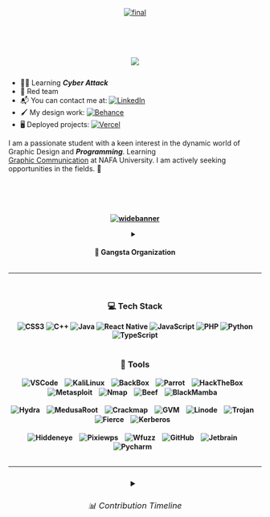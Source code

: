 <div align="center">
    
[![final](https://github.com/Sulaimannabdul/Sulaimannabdul/assets/151133481/5358f0ca-3f26-4a48-a9be-24464218dfbe)]([https://csrc.nist.gov/Topics/Security-and-Privacy/security-programs-and-operations])</div>
<img src="https://www.animatedimages.org/data/media/562/animated-line-image-0111.gif" width="1000" height="5" />

<h1 align="center">
<img src="https://readme-typing-svg.herokuapp.com/?font=CascadiaCode&size=35&center=true&vCenter=true&width=500&height=70&duration=4000&lines=Hi+There!👾+;+Welcome+to+my+Github!;" />
</h1>

- 🥷🏿 Learning ***Cyber Attack***
- 🚩 Red team
- 📬 You can contact me at: [![LinkedIn](https://img.shields.io/badge/LinkedIn-%230077B5.svg?logo=linkedin&logoColor=white)](https://www.linkedin.com/in/sulaiman-aziz/)
- 🖌️ My design work: [![Behance](https://img.shields.io/badge/Behance-1769ff?logo=behance&logoColor=white)](https://www.behance.net/SulaimanAbdul)
- 🖥️ Deployed projects: [![Vercel](https://vercelbadge.vercel.app/api/datejer/vercel-badge)](https://vercel.com/sulaimannabduls-projects)

I am a passionate student with a keen interest in the dynamic world of Graphic Design and ***Programming***.
Learning </br>
[Graphic Communication](https://www.nafa.edu.sg/programmes/diploma-in-graphic-communication) at NAFA University. I am actively seeking opportunities in the fields. 🚀

<img src="https://www.animatedimages.org/data/media/562/animated-line-image-0111.gif" width="1000" height="5" />

<h4 align="center"><br>
    
[![widebanner](https://github.com/Sulaimannabdul/Sulaimannabdul/assets/151133481/6263ab22-c9d3-4c41-a7f6-1d0b4a7825e1)]([https://www.wired.com/story/cybersecurity-marginalized-communities-problem/])
<details>
<summary><h4> 🦈 Gangsta Organization </h4></summary>
<div>
    
![wallpaper](https://github.com/Sulaimannabdul/Sulaimannabdul/assets/151133481/107201f8-d35f-4b73-b3da-92b999947cd3)
</div>

![wallpaper](https://github.com/Sulaimannabdul/Sulaimannabdul/assets/151133481/2d187324-1db4-4978-9738-f5cd6a52b529)
</div>
</details><hr><br>
<div align="center">
    
### 💻 Tech Stack
![CSS3](https://img.shields.io/badge/css3-%231572B6.svg?style=for-the-badge&logo=css3&logoColor=white) 
![C++](https://img.shields.io/badge/c++-%2300599C.svg?style=for-the-badge&logo=c%2B%2B&logoColor=white) 
![Java](https://img.shields.io/badge/java-%23ED8B00.svg?style=for-the-badge&logo=openjdk&logoColor=white) 
![React Native](https://img.shields.io/badge/react_native-%2320232a.svg?style=for-the-badge&logo=react&logoColor=%2361DAFB)
![JavaScript](https://img.shields.io/badge/javascript-%23323330.svg?style=for-the-badge&logo=javascript&logoColor=%23F7DF1E) 
![PHP](https://img.shields.io/badge/php-%23777BB4.svg?style=for-the-badge&logo=php&logoColor=white) 
![Python](https://img.shields.io/badge/python-3670A0?style=for-the-badge&logo=python&logoColor=ffdd54) 
![TypeScript](https://img.shields.io/badge/typescript-%23007ACC.svg?style=for-the-badge&logo=typescript&logoColor=white)
<br><br>

<div align="center">

### 🧰 Tools

<img align="center" alt="VSCode" width="30px" style="padding-right:10px;" src="https://uxwing.com/wp-content/themes/uxwing/download/brands-and-social-media/visual-studio-code-icon.png" />
<img align="center" alt="KaliLinux" width="30px" style="padding-right:10px;" src="https://seeklogo.com/images/K/kali-linux-logo-AED181186E-seeklogo.com.png" />
<img align="center" alt="BackBox" width="30px" style="padding-right:10px;" src="https://freepngimg.com/thumb/gnome/59140-backbox-operating-systems-linux-distribution-mint.png" />
<img align="center" alt="Parrot" width="30px" style="padding-right:10px;" src="https://jessehirsh.com/content/images/size/w960/2020/08/Parrot_Logo.png" />
<img align="center" alt="HackTheBox" width="30px" style="padding-right:10px;" src="https://static-00.iconduck.com/assets.00/hack-the-box-icon-512x512-pokr8xc5.png" />
<img align="center" alt="Metasploit" width="30px" style="padding-right:10px;" src="https://www.kali.org/tools/metasploit-framework/images/metasploit-framework-logo.svg" />
<img align="center" alt="Nmap" width="30px" style="padding-right:10px;" src="https://nmap.org/images/nmap-logo-256x256.png" />
<img align="center" alt="Beef" width="31px" style="padding-right:10px;" src="https://github.com/Sulaimannabdul/Sulaimannabdul/assets/151133481/7a49a4a2-b646-41f9-bc92-1c378a4e357a" />
<img align="center" alt="BlackMamba" width="30px" style="padding-right:10px;" src="https://miro.medium.com/v2/resize:fit:1122/1*_pc0k3ZBgaIWgAFLM2EoVw.png" /><br><br>
<img align="center" alt="Hydra" width="33px" style="padding-right:10px;" src="https://www.kali.org/tools/hydra/images/hydra-logo.svg" />
<img align="center" alt="MedusaRoot" width="32px" style="padding-right:10px;" src="https://www.kali.org/tools/medusa/images/medusa-logo.svg" />
<img align="center" alt="Crackmap" width="32px" style="padding-right:10px;" src="https://www.kali.org/tools/crackmapexec/images/crackmapexec-logo.svg" />
<img align="center" alt="GVM" width="32px" style="padding-right:10px;" src="https://www.kali.org/tools/gvm/images/gvm-logo.svg" />
<img align="center" alt="Linode" width="26px" style="padding-right:10px;" src="https://seeklogo.com/images/L/linode-logo-0B22204438-seeklogo.com.png" />
<img align="center" alt="Trojan" width="26px" style="padding-right:10px;" src="https://seeklogo.com/images/T/Trojans-logo-9022C64088-seeklogo.com.png" />
<img align="center" alt="Fierce" width="32px" style="padding-right:10px;" src="https://www.kali.org/tools/fierce/images/fierce-logo.svg" />
<img align="center" alt="Kerberos" width="32px" style="padding-right:10px;" src="https://images.ctfassets.net/5owu3y35gz1g/6WRxehYWOAoadFucK9Wv9J/df264ff6f8559c85bb4fc69ce8f24b5c/Hades_About_Image_01.png" /><br><br>
<img align="center" alt="Hiddeneye" width="30px" style="padding-right:10px;" src="https://tinyurl.com/hiddeneyeproject" />
<img align="center" alt="Pixiewps" width="30px" style="padding-right:10px;" src="https://www.kali.org/tools/pixiewps/images/pixiewps-logo.svg" />
<img align="center" alt="Wfuzz" width="33px" style="padding-right:10px;" src="https://www.kali.org/tools/wfuzz/images/wfuzz-logo.svg" />
<img align="center" alt="GitHub" width="30px" style="padding-right:10px;" src="https://cdn.iconscout.com/icon/free/png-512/free-github-159-721954.png?f=webp&w=512" />
<img align="center" alt="Jetbrain" width="30px" style="padding-right:10px;" src="https://resources.jetbrains.com/storage/products/company/brand/logos/jb_beam.png" />
<img align="center" alt="Pycharm" width="30px" style="padding-right:10px;" src="https://www.cdnlogo.com/logos/p/15/pycharm.svg" />
</div>
<br>

<div align="center">
<hr>

<h3><details>
<summary> <h6> 📊 Contribution Timeline </h6></summary>
<br> 
<tr>
<p align="center">  
<img width="140" src="https://github-readme-stats.vercel.app/api/top-langs/?username=Sulaimannabdul&theme=dark&hide_border=false&include_all_commits=false&count_private=false&layout=compact">
<img width="463" src="https://user-images.githubusercontent.com/8161064/288417332-408705a4-ae9c-47fe-af1a-9fb08555f526.png">
</p>
<td align="center">
<img src="https://github.com/Sulaimannabdul/Sulaimannabdul/blob/main/metrics.plugin.isocalendar.svg" />
</td>
</tr>
<br><br>
<img src="https://github-readme-activity-graph.vercel.app/graph?username=Sulaimannabdul&theme=react-dark&area=true&hide_border=true" />
</div>
<div align="left">
</details>
<img src="https://www.animatedimages.org/data/media/562/animated-line-image-0111.gif" width="1000" height="5" />
